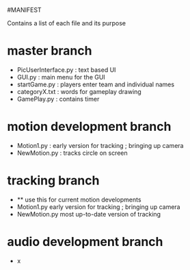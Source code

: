 #MANIFEST

Contains a list of each file and its purpose
# master branch
* PicUserInterface.py : text based UI
* GUI.py : main menu for the GUI
* startGame.py : players enter team and individual names
* categoryX.txt : words for gameplay drawing
* GamePlay.py : contains timer

# motion development branch
* Motion1.py : early version for tracking ; bringing up camera
* NewMotion.py : tracks circle on screen

# tracking branch 
* ** use this for current motion developments
* Motion1.py early version for tracking ; bringing up camera
* NewMotion.py most up-to-date version of tracking

# audio development branch
* x
